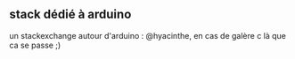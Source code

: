 ## stack dédié à arduino



un stackexchange autour d'arduino : @hyacinthe, en cas de galère c là que ca se
passe ;)



